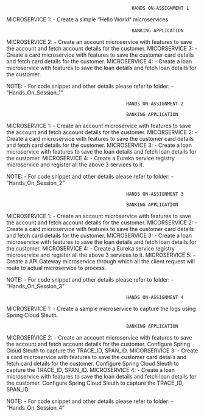                                                   HANDS ON-ASSIGNMENT 1

MICROSERVICE 1: - Create a simple “Hello World” microservices

                                                  BANKING APPLICATION
MICROSERVICE 2: - Create an account microservice with features to save the account and fetch account details for the customer.
MICORSERVICE 3: - Create a card microservice with features to save the customer card details and fetch card details for the customer.
MICROSERVICE 4: - Create a loan microservice with features to save the loan details and fetch loan details for the customer.

NOTE: - For code snippet and other details please refer to folder: - “Hands_On_Session_1”


                                                HANDS ON-ASSIGNMENT 2

                                                BANKING APPLICATION
MICROSERVICE 1: - Create an account microservice with features to save the account and fetch account details for the customer.
MICORSERVICE 2: - Create a card microservice with features to save the customer card details and fetch card details for the customer.
MICROSERVICE 3: - Create a loan microservice with features to save the loan details and fetch loan details for the customer.
MICROSERVICE 4: - Create a Eureka service registry microservice and register all the above 3 services to it.

NOTE: - For code snippet and other details please refer to folder: - “Hands_On_Session_2” 


                                                HANDS ON-ASSIGNMENT 3

                                                BANKING APPLICATION
MICROSERVICE 1: - Create an account microservice with features to save the account and fetch account details for the customer.
MICORSERVICE 2: - Create a card microservice with features to save the customer card details and fetch card details for the customer.
MICROSERVICE 3: - Create a loan microservice with features to save the loan details and fetch loan details for the customer.
MICROSERVICE 4: - Create a Eureka service registry microservice and register all the above 3 services to it.
MICROSERVICE 5: - Create a API Gateway microservice through which all the client request will route to actual microservice to process.


NOTE: - For code snippet and other details please refer to folder: - “Hands_On_Session_3”


                                                HANDS ON-ASSIGNMENT 4
                                                
MICROSERVICE 1: - Create a sample microservice to capture the logs using Spring Cloud Sleuth.

                                                BANKING APPLICATION
MICROSERVICE 2: - Create an account microservice with features to save the account and fetch account details for the customer. 
                  Configure Spring Cloud Sleuth to capture the TRACE_ID, SPAN_ID.
MICORSERVICE 3: - Create a card microservice with features to save the customer card details and fetch card details for the customer. 
                  Configure Spring Cloud Sleuth to capture the TRACE_ID, SPAN_ID.
MICROSERVICE 4: - Create a loan microservice with features to save the loan details and fetch loan details for the customer. 
                  Configure Spring Cloud Sleuth to capture the TRACE_ID, SPAN_ID.

NOTE: - For code snippet and other details please refer to folder: - “Hands_On_Session_4”


















